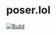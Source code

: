 # poser.lol

[![Build](https://github.com/poser-lol/poser.lol/actions/workflows/build.yml/badge.svg)](https://github.com/poser-lol/poser.lol/actions/workflows/build.yml)
